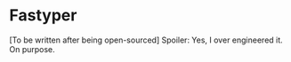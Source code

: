 # Fastyper

[To be written after being open-sourced]
Spoiler: Yes, I over engineered it. On purpose.
